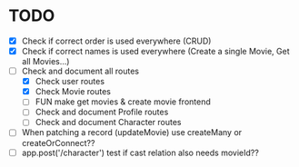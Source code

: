 # TODO

- [x] Check if correct order is used everywhere (CRUD)
- [x] Check if correct names is used everywhere (Create a single Movie, Get all Movies...)
- [ ] Check and document all routes
	- [x] Check user routes
	- [x] Check Movie routes
	- [ ] FUN make get movies & create movie frontend
	- [ ] Check and document Profile routes
	- [ ] Check and document Character routes
- [ ] When patching a record (updateMovie) use createMany or createOrConnect??
- [ ] app.post('/character') test if cast relation also needs movieId??